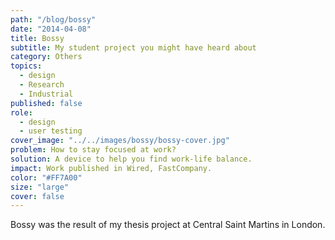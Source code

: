 ```yaml
---
path: "/blog/bossy"
date: "2014-04-08"
title: Bossy
subtitle: My student project you might have heard about
category: Others
topics:
  - design
  - Research
  - Industrial
published: false
role:
  - design
  - user testing
cover_image: "../../images/bossy/bossy-cover.jpg"
problem: How to stay focused at work?
solution: A device to help you find work-life balance.
impact: Work published in Wired, FastCompany.
color: "#FF7A00"
size: "large"
cover: false
---
```


Bossy was the result of my thesis project at Central Saint Martins in London.
